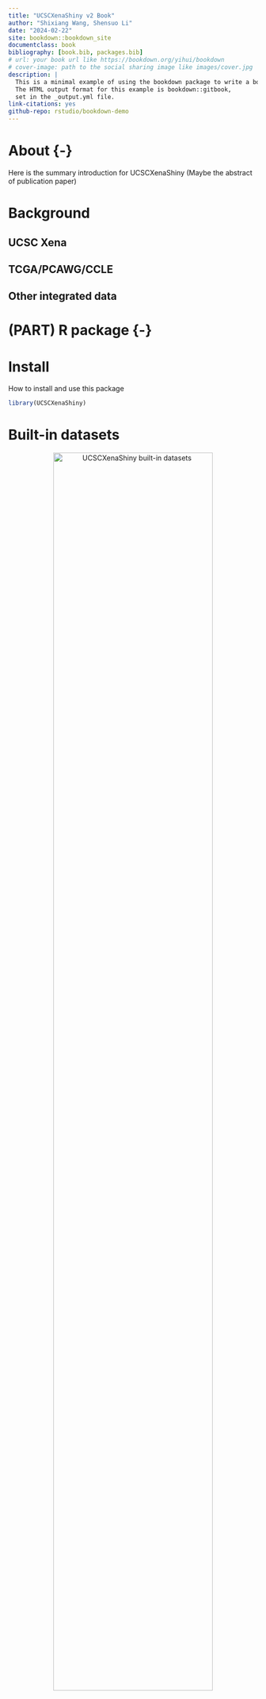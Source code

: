```yaml
--- 
title: "UCSCXenaShiny v2 Book"
author: "Shixiang Wang, Shensuo Li"
date: "2024-02-22"
site: bookdown::bookdown_site
documentclass: book
bibliography: [book.bib, packages.bib]
# url: your book url like https://bookdown.org/yihui/bookdown
# cover-image: path to the social sharing image like images/cover.jpg
description: |
  This is a minimal example of using the bookdown package to write a book.
  The HTML output format for this example is bookdown::gitbook,
  set in the _output.yml file.
link-citations: yes
github-repo: rstudio/bookdown-demo
---
```


# About {-}



Here is the summary introduction for UCSCXenaShiny (Maybe the abstract of publication paper)



<!--chapter:end:index.Rmd-->

# Background

## UCSC Xena


## TCGA/PCAWG/CCLE


## Other integrated data

<!--chapter:end:02-background.Rmd-->

# (PART) R package {-}
# Install

How to install and use this package




```r
library(UCSCXenaShiny)
```

<!--chapter:end:03-pkg-1-intro.Rmd-->

# Built-in datasets



<div class="figure" style="text-align: center">
<img src="images/p001.png" alt="UCSCXenaShiny built-in datasets" width="80%" />
<p class="caption">(\#fig:builtin-datasets)UCSCXenaShiny built-in datasets</p>
</div>

Non-omics supplementary tumor data for extensive analysis.

## TCGA

- `TCGA.organ`: Detailed information of  33 TCGA projects

```r
head(TCGA.organ)
```

```
##   TCGA                              Detail    organ
## 1 BRCA           breast invasive carcinoma   breast
## 2 PRAD             prostate adenocarcinoma prostate
## 3   OV   ovarian serous cystadenocarcinoma    ovary
## 4 PCPG    pheochromocytoma & paraganglioma         
## 5  GBM             glioblastoma multiforme    brain
## 6 HNSC head & neck squamous cell carcinoma
```

- `tcga_gtex`: Merged information of TCGA and GTEx samples

```r
head(tcga_gtex)
```

```
##            sample tissue            type type2
## 1 TCGA-D3-A1QA-07   SKCM SKCM_tumor_TCGA tumor
## 2 TCGA-DE-A4MD-06   THCA THCA_tumor_TCGA tumor
## 3 TCGA-J8-A3O2-06   THCA THCA_tumor_TCGA tumor
## 4 TCGA-J8-A3YH-06   THCA THCA_tumor_TCGA tumor
## 5 TCGA-EM-A2P1-06   THCA THCA_tumor_TCGA tumor
## 6 TCGA-J8-A4HW-06   THCA THCA_tumor_TCGA tumor
```

- `tcga_clinical`: Common phenotypes of TCGA samples
- `tcga_clinical_fine`: Basic phenotypes of TCGA samples

```r
head(tcga_clinical_fine)
```

```
## # A tibble: 6 × 8
##   Sample          Cancer   Age Code  Gender Stage_ajcc Stage_clinical Grade
##   <chr>           <chr>  <dbl> <chr> <chr>  <chr>      <chr>          <chr>
## 1 TCGA-OR-A5J1-01 ACC       58 TP    MALE   Stage II   <NA>           <NA> 
## 2 TCGA-OR-A5J2-01 ACC       44 TP    FEMALE Stage IV   <NA>           <NA> 
## 3 TCGA-OR-A5J3-01 ACC       23 TP    FEMALE Stage III  <NA>           <NA> 
## 4 TCGA-OR-A5J4-01 ACC       23 TP    FEMALE Stage IV   <NA>           <NA> 
## 5 TCGA-OR-A5J5-01 ACC       30 TP    MALE   Stage III  <NA>           <NA> 
## 6 TCGA-OR-A5J6-01 ACC       29 TP    FEMALE Stage II   <NA>           <NA>
```

- `tcga_surv`: Survival data of TCGA samples

```r
head(tcga_surv)
```

```
##            sample OS OS.time DSS DSS.time DFI DFI.time PFI PFI.time
## 1 TCGA-OR-A5J1-01  1    1355   1     1355   1      754   1      754
## 2 TCGA-OR-A5J2-01  1    1677   1     1677  NA       NA   1      289
## 3 TCGA-OR-A5J3-01  0    2091   0     2091   1       53   1       53
## 4 TCGA-OR-A5J5-01  1     365   1      365  NA       NA   1       50
## 5 TCGA-OR-A5J6-01  0    2703   0     2703   0     2703   0     2703
## 6 TCGA-OR-A5J7-01  1     490   1      490  NA       NA   1      162
```

- `tcga_subtypes`: Subtype information of TCGA samples

```r
head(tcga_subtypes)
```

```
##          sampleID Subtype_mRNA Subtype_DNAmeth Subtype_protein Subtype_miRNA
## 1 TCGA-02-0001-01         LGr4            LGm5            <NA>          <NA>
## 2 TCGA-02-0003-01         LGr4            LGm5              K1          <NA>
## 3 TCGA-02-0004-01         LGr4            <NA>              K1          <NA>
## 4 TCGA-02-0006-01         <NA>            LGm5            <NA>          <NA>
## 5 TCGA-02-0007-01 unclassified            LGm4            <NA>          <NA>
## 6 TCGA-02-0009-01         LGr4            LGm4            <NA>          <NA>
##   Subtype_CNA Subtype_Integrative    Subtype_other         Subtype_Selected
## 1        <NA>                <NA> Mesenchymal-like GBM_LGG.Mesenchymal-like
## 2        <NA>                <NA> Mesenchymal-like GBM_LGG.Mesenchymal-like
## 3        <NA>                <NA>             <NA>               GBM_LGG.NA
## 4        <NA>                <NA> Mesenchymal-like GBM_LGG.Mesenchymal-like
## 5        <NA>                <NA>     Classic-like     GBM_LGG.Classic-like
## 6        <NA>                <NA>     Classic-like     GBM_LGG.Classic-like
##   Subtype_Immune_Model_Based
## 1                       <NA>
## 2                       <NA>
## 3                       <NA>
## 4                       <NA>
## 5                       <NA>
## 6                       <NA>
```

- `tcga_purity`: tumor purity related  information of TCGA samples

```r
head(tcga_purity)
```

```
## # A tibble: 6 × 7
##   sample          cancer_type ESTIMATE ABSOLUTE  LUMP   IHC   CPE
##   <chr>           <chr>          <dbl>    <dbl> <dbl> <dbl> <dbl>
## 1 TCGA-OR-A5J1-01 ACC            0.937      NaN 0.977  0.8  0.925
## 2 TCGA-OR-A5J2-01 ACC            0.918      NaN 0.617  0.95 0.898
## 3 TCGA-OR-A5J3-01 ACC            0.967      NaN 0.925  0.8  0.947
## 4 TCGA-OR-A5J4-01 ACC          NaN          NaN 0.920  0.8  0.866
## 5 TCGA-OR-A5J5-01 ACC            0.976      NaN 1      0.8  0.978
## 6 TCGA-OR-A5J6-01 ACC            0.874      NaN 0.744  0.88 0.840
```

- `tcga_genome_instability`: tumor genome instability related  information of TCGA samples

```r
head(tcga_genome_instability)
```

```
##            sample purity ploidy Genome_doublings Cancer_DNA_fraction
## 1 TCGA-OR-A5J1-01   0.90   2.00                0                0.90
## 2 TCGA-OR-A5J2-01   0.89   1.30                0                0.84
## 3 TCGA-OR-A5J3-01   0.93   1.27                0                0.89
## 4 TCGA-OR-A5J4-01   0.87   2.60                1                0.89
## 5 TCGA-OR-A5J5-01   0.93   2.79                1                0.95
## 6 TCGA-OR-A5J6-01   0.69   3.34                1                0.79
##   Subclonal_genome_fraction
## 1                      0.02
## 2                      0.16
## 3                      0.11
## 4                      0.08
## 5                      0.15
## 6                      0.06
```


## PCAWG

- `pcawg_info`: Common phenotypes of TCGA samples
- `pcawg_info_fine`: Basic phenotypes of TCGA samples

```r
head(pcawg_info_fine)
```

```
## # A tibble: 6 × 5
##   Sample   Project   Age Gender Type  
##   <chr>    <chr>   <dbl> <chr>  <chr> 
## 1 SP1003   BLCA-US    53 female tumor 
## 2 SP1007   BLCA-US    53 female normal
## 3 SP10084  BRCA-US    64 female tumor 
## 4 SP1009   BLCA-US    84 male   tumor 
## 5 SP10150  BRCA-US    48 female tumor 
## 6 SP101515 OV-AU      54 female tumor
```
-  `pcawg_purity`:  tumor purity related  information of PCAWG samples


```r
head(pcawg_purity)
```

```
## # A tibble: 6 × 6
##   icgc_specimen_id purity ploidy purity_conf_mad wgd_status wgd_uncertain
##   <chr>             <dbl>  <dbl>           <dbl> <chr>      <lgl>        
## 1 SP101724          0.885   3.36           0.039 wgd        FALSE        
## 2 SP79365           0.774   2.00           0.022 no_wgd     FALSE        
## 3 SP98853           0.8     2.43           0.011 no_wgd     FALSE        
## 4 SP47708           0.837   1.83           0.03  no_wgd     FALSE        
## 5 SP106808          0.92    1.64           0.003 no_wgd     FALSE        
## 6 SP102816          0.596   1.97           0.006 no_wgd     FALSE
```



## CCLE
- `ccle_info`: Common phenotypes of CCLE samples
- `ccle_info_fine`: Basic phenotypes of CCLE samples

```r
head(ccle_info_fine)
```

```
## # A tibble: 6 × 5
##   Sample                        Site_Primary           Gender Histology    Type 
##   <chr>                         <chr>                  <chr>  <chr>        <chr>
## 1 1321N1_CENTRAL_NERVOUS_SYSTEM central_nervous_system "M"    glioma       astr…
## 2 143B_BONE                     bone                   "F"    osteosarcoma oste…
## 3 22RV1_PROSTATE                prostate               "M"    carcinoma    carc…
## 4 2313287_STOMACH               stomach                "M"    carcinoma    aden…
## 5 253JBV_URINARY_TRACT          urinary_tract          "U"    carcinoma    tran…
## 6 253J_URINARY_TRACT            urinary_tract          ""     carcinoma    tran…
```
- `ccle_absolute`: supplementary information of CCLE samples

```r
head(ccle_absolute)
```

```
## # A tibble: 6 × 5
##   `Cell Line`                Lineage   Purity Ploidy `Genome Doublings`
##   <chr>                      <chr>      <dbl>  <dbl>              <dbl>
## 1 SKNSH_AUTONOMIC_GANGLIA    AUTONOMIC   0.99   2.08                  0
## 2 KPNRTBM1_AUTONOMIC_GANGLIA AUTONOMIC   1      1.99                  0
## 3 MHHNB11_AUTONOMIC_GANGLIA  AUTONOMIC   1      2.16                  0
## 4 NH6_AUTONOMIC_GANGLIA      AUTONOMIC   1      2.02                  0
## 5 IMR32_AUTONOMIC_GANGLIA    AUTONOMIC   0.99   2.21                  0
## 6 KPNYN_AUTONOMIC_GANGLIA    AUTONOMIC   1      1.97                  0
```


## Zenodo

Files with large amounts of data are uploaded to Zenodo. They can be loaded via `load_data()` function.

### tumor infiltration estimations

```r
# TCGA samples
dat1 = load_data("tcga_TIL")
# PCAWG samples
dat2 = load_data("pcawg_TIL")

dat1[1:4,1:4]
```

```
## # A tibble: 4 × 4
##   cell_type       `B cell_TIMER` `T cell CD4+_TIMER` `T cell CD8+_TIMER`
##   <chr>                    <dbl>               <dbl>               <dbl>
## 1 TCGA-OR-A5J1-01          0.108               0.117               0.201
## 2 TCGA-OR-A5J2-01          0.114               0.107               0.213
## 3 TCGA-OR-A5J3-01          0.102               0.106               0.203
## 4 TCGA-OR-A5J5-01          0.102               0.111               0.196
```
### ssGSEA pathway activities

```r
# TCGA samples
dat1 = load_data("tcga_PW")
# PCAWG samples
dat2 = load_data("pcawg_PW")

dat1[1:4,1:4]
```

```
##                 IOBR_CD_8_T_effector  IOBR_DDR  IOBR_APM IOBR_Immune_Checkpoint
## TCGA-OR-A5K3-01            0.2172304 0.3805629 0.4639089              0.2421100
## TCGA-OR-A5J2-01            0.2254016 0.3754885 0.4556669              0.2295783
## TCGA-OR-A5LN-01            0.3180517 0.3772690 0.4748932              0.2741952
## TCGA-OR-A5KY-01            0.2024280 0.3891785 0.4398435              0.2200306
```

### other TCGA annotations
- "tcga_stemness": tumor stemness of TCGA samples


```r
head(load_data("tcga_stemness"))
```

```
##            sample     RNAss EREG.EXPss DNAss EREG-METHss DMPss ENHss
## 1 TCGA-02-0047-01 0.2398426  0.5585645    NA          NA    NA    NA
## 2 TCGA-02-0055-01 0.1878304  0.5743873    NA          NA    NA    NA
## 3 TCGA-02-2483-01 0.4087490  0.7067001    NA          NA    NA    NA
## 4 TCGA-02-2485-01 0.3491451  0.5659132    NA          NA    NA    NA
## 5 TCGA-02-2486-01 0.2498411  0.4618031    NA          NA    NA    NA
## 6 TCGA-04-1348-01 0.5741474  0.4998114    NA          NA    NA    NA
```

- "tcga_tmb": tumor mutation burden of TCGA samples


```r
head(load_data("tcga_tmb"))
```

```
##   Cohort   Patient_ID Tumor_Sample_ID Silent_per_Mb Non_silent_per_Mb
## 1    ACC TCGA-OR-A5JR TCGA-OR-A5JR-01    0.05168695        0.05168695
## 2    ACC TCGA-OR-A5JH TCGA-OR-A5JH-01    0.10244018        0.15366028
## 3    ACC TCGA-OR-A5JQ TCGA-OR-A5JQ-01    0.08117102        0.16234204
## 4    ACC TCGA-OR-A5L9 TCGA-OR-A5L9-01    0.05354531        0.16063592
## 5    ACC TCGA-OR-A5LA TCGA-OR-A5LA-01    0.05456403        0.19097410
## 6    ACC TCGA-OR-A5LH TCGA-OR-A5LH-01    0.02618618        0.20948946
```

### identifier repository

Compile available identifiers of data for each of TPC databases.

- "pancan_identifier_help": TCGA samples
<div class="figure" style="text-align: center">
<img src="images/p002.png" alt="TCGA related identifiers" width="80%" />
<p class="caption">(\#fig:tcga-ids)TCGA related identifiers</p>
</div>


```r
tcga_ids = load_data("pancan_identifier_help")
names(tcga_ids)
# [1] "id_molecule"    "id_tumor_index" "id_TIL"         "id_PW" 
head(tcga_ids$id_molecule$id_gene)
# the key identifier is ususally under "Level3" column
```

```
##            Level2       Level3           Ensembl chrom chromStart chromEnd
## 1 mRNA Expression      DDX11L1 ENSG00000223972.5  chr1      11869    14409
## 2 mRNA Expression       WASH7P ENSG00000227232.5  chr1      14404    29570
## 3 mRNA Expression    MIR6859-1 ENSG00000278267.1  chr1      17369    17436
## 4 mRNA Expression RP11-34P13.3 ENSG00000243485.3  chr1      29554    31109
## 5 mRNA Expression    MIR1302-2 ENSG00000274890.1  chr1      30366    30503
## 6 mRNA Expression      FAM138A ENSG00000237613.2  chr1      34554    36081
##   strand
## 1      +
## 2      -
## 3      -
## 4      +
## 5      +
## 6      -
```

- "pcawg_identifier": PCAWG samples
- "ccle_identifier": CCLE samples

<div class="figure" style="text-align: center">
<img src="images/p003.png" alt="PCAWG/CCLE molecular identifiers" width="80%" />
<p class="caption">(\#fig:pc-ids)PCAWG/CCLE molecular identifiers</p>
</div>


```r
pcawg_ids = load_data("pcawg_identifier")
names(pcawg_ids)
# [1] "id_gene"   "id_pro"    "id_fusion" "id_mi"     "id_maf" 
head(pcawg_ids$id_pro)
# the key identifier is ususally under "Level3" column
```

```
##              Level2  Level3   gene chrom chromStart  chromEnd strand
## 1 Promoter activity prmtr.1 TSPAN6  chrX   99891803  99891803      -
## 2 Promoter activity prmtr.3   TNMD  chrX   99839799  99839799      +
## 3 Promoter activity prmtr.6   DPM1 chr20   49575087  49575087      -
## 4 Promoter activity prmtr.7  SCYL3  chr1  169858029 169858029      -
## 5 Promoter activity prmtr.8  SCYL3  chr1  169863093 169863093      -
## 6 Promoter activity prmtr.9  SCYL3  chr1  169863408 169863408      -
```

<!--chapter:end:04-pkg-2-data.Rmd-->

# Molecular data query

## TCGA query
- Search molecular identifiers for TCGA samples: Figure \@ref(fig:tcga-ids)


Table: (\#tab:query-tcga-func)Specilized functions to query TCGA molecular data

|Database |Type        |Datasets |Function                       |
|:--------|:-----------|:--------|:------------------------------|
|TCGA     |mRNA        |3        |get_pancan_gene_value()        |
|TCGA     |transcript  |3        |get_pancan_transcript_value()  |
|TCGA     |protein     |1        |get_pancan_protein_value()     |
|TCGA     |mutation    |1        |get_pancan_mutation_status()   |
|TCGA     |cnv         |3        |get_pancan_cn_value()          |
|TCGA     |methylation |2        |get_pancan_methylation_value() |
|TCGA     |miRNA       |1        |get_pancan_miRNA_value()       |

### get_pancan_gene_value()
- `get_pancan_gene_value(identifier, norm = c("tpm", "fpkm", "nc"))`


```r
data.list = get_pancan_gene_value("TP53", norm = "tpm")
data = data.list$expression
head(data.frame(value=data))
```

```
##                         value
## GTEX-S4Q7-0003-SM-3NM8M 4.785
## TCGA-19-1787-01         5.887
## TCGA-S9-A7J2-01         5.517
## GTEX-QV31-1626-SM-2S1QC 4.431
## TCGA-G3-A3CH-11         2.382
## TCGA-B5-A5OE-01         5.765
```

Information of available datasets:

|               Xena Hub               |                        Xena Datasets                         | Sample Size |        Unit        |
| :----------------------------------: | :----------------------------------------------------------: | :---------: | :----------------: |
| [toilHub](https://toil.xenahubs.net) | [TcgaTargetGtex_rsem_gene_tpm](https://xenabrowser.net/datapages/?dataset=TcgaTargetGtex_rsem_gene_tpm&host=https://toil.xenahubs.net) |    19131    |  log2(tpm+0.001)   |
| [toilHub](https://toil.xenahubs.net) | [TcgaTargetGtex_rsem_gene_fpkm](https://xenabrowser.net/datapages/?dataset=TcgaTargetGtex_rsem_gene_fpkm&host=https://toil.xenahubs.net) |    19131    |  log2(fpkm+0.001)  |
| [toilHub](https://toil.xenahubs.net) | [TcgaTargetGtex_RSEM_Hugo_norm_count](https://xenabrowser.net/datapages/?dataset=TcgaTargetGtex_RSEM_Hugo_norm_count&host=https://toil.xenahubs.net) |    19120    | log2(norm_count+1) |


### get_pancan_transcript_value()
- `get_pancan_transcript_value(identifier, norm = c("tpm", "fpkm", "nc"))`


```r
data.list = get_pancan_transcript_value("ENST00000456328", norm = "tpm")
data = data.list$expression
head(data.frame(value=data))
```

```
##                           value
## GTEX-S4Q7-0003-SM-3NM8M  -5.012
## TCGA-19-1787-01          -9.966
## TCGA-S9-A7J2-01          -4.035
## GTEX-QV31-1626-SM-2S1QC  -9.966
## TCGA-G3-A3CH-11          -9.966
## GTEX-13OVI-1026-SM-5L3EM -9.966
```

Information of available datasets:

|               Xena Hub               |                        Xena Datasets                         | Sample Size |       Unit       |
| :----------------------------------: | :----------------------------------------------------------: | :---------: | :--------------: |
| [toilHub](https://toil.xenahubs.net) | [TcgaTargetGtex_rsem_isoform_tpm](https://xenabrowser.net/datapages/?dataset=TcgaTargetGtex_rsem_isoform_tpm&host=https://toil.xenahubs.net) |    19131    | log2(tpm+0.001)  |
| [toilHub](https://toil.xenahubs.net) | [TcgaTargetGtex_RSEM_isoform_fpkm](https://xenabrowser.net/datapages/?dataset=TcgaTargetGtex_RSEM_isoform_fpkm&host=https://toil.xenahubs.net) |    19129    | log2(fpkm+0.001) |
| [toilHub](https://toil.xenahubs.net) | [TcgaTargetGtex_rsem_isopct](https://xenabrowser.net/datapages/?dataset=TcgaTargetGtex_rsem_isopct&host=https://toil.xenahubs.net) |    19131    |      IsoPct      |


### get_pancan_protein_value()
- `get_pancan_protein_value(identifier)`


```r
data.list = get_pancan_protein_value("ACC_pS79")
data = data.list$expression
head(data.frame(value=data))
```

```
##                   value
## TCGA-FI-A2EY-01  2.2170
## TCGA-DF-A2KS-01  0.4139
## TCGA-A5-A1OH-01  0.0000
## TCGA-AX-A2H7-01  0.3248
## TCGA-AX-A2HA-01 -1.2410
## TCGA-A5-A2K4-01 -0.2814
```

Information of available datasets:

|                      Xena Hub                      |                        Xena Datasets                         | Sample Size |    Unit    |
| :------------------------------------------------: | :----------------------------------------------------------: | :---------: | :--------: |
| [pancanAtlasHub](https://pancanatlas.xenahubs.net) | [TCGA-RPPA-pancan-clean.xena](https://xenabrowser.net/datapages/?dataset=TCGA-RPPA-pancan-clean.xena&host=https://pancanatlas.xenahubs.net) |    7744     | norm_value |

### get_pancan_mutation_status()
- `get_pancan_mutation_status(identifier)`


```r
data = get_pancan_mutation_status("TP53")
head(data.frame(value=data))
```

```
##                 value
## TCGA-02-0003-01     1
## TCGA-02-0033-01     1
## TCGA-02-0047-01     0
## TCGA-02-0055-01     1
## TCGA-02-2470-01     0
## TCGA-02-2483-01     1
```
Information of available datasets:

|                      Xena Hub                      |                        Xena Datasets                         | Sample Size | Unit |
| :------------------------------------------------: | :----------------------------------------------------------: | :---------: | :--: |
| [pancanAtlasHub](https://pancanatlas.xenahubs.net) | [mc3.v0.2.8.PUBLIC.nonsilentGene.xena](https://xenabrowser.net/datapages/?dataset=mc3.v0.2.8.PUBLIC.nonsilentGene.xena&host=https://pancanatlas.xenahubs.net) |    9104     |  NA  |

### get_pancan_cn_value()
- `get_pancan_cn_value(identifier, gistic2 = TRUE, use_thresholded_data = FALSE)`


```r
data.list = get_pancan_cn_value("TP53")
data = data.list$data
head(data.frame(value=data))
```

```
##                  value
## TCGA-A5-A0GI-01  0.014
## TCGA-S9-A7J2-01  0.068
## TCGA-06-0150-01  0.015
## TCGA-AR-A1AH-01 -0.761
## TCGA-EK-A2RE-01 -0.024
## TCGA-44-6778-01 -0.317
```
Information of available datasets:

|                      Xena Hub                      |                        Xena Datasets                         | Sample Size |                             Unit                             |
| :------------------------------------------------: | :----------------------------------------------------------: | :---------: | :----------------------------------------------------------: |
|        [tcgaHub](https://tcga.xenahubs.net)        | [..._Gistic2_all_data_by_genes](https://xenabrowser.net/datapages/?dataset=TCGA.PANCAN.sampleMap/Gistic2_CopyNumber_Gistic2_all_data_by_genes&host=https://tcga.xenahubs.net) |    10845    |                     Gistic2 copy number                      |
|        [tcgaHub](https://tcga.xenahubs.net)        | [..._Gistic2_all_thresholded.by_genes](https://xenabrowser.net/datapages/?dataset=TCGA.PANCAN.sampleMap/Gistic2_CopyNumber_Gistic2_all_thresholded.by_genes&host=https://tcga.xenahubs.net) |    10845    | -2,-1,0,1,2: 2 copy  del,1 copy del,no change,amplification,high-amplification |
| [pancanAtlasHub](https://pancanatlas.xenahubs.net) | [..._SNP_6_whitelisted.gene.xena](https://xenabrowser.net/datapages/?dataset=broad.mit.edu_PANCAN_Genome_Wide_SNP_6_whitelisted.gene.xena&host=https://pancanatlas.xenahubs.net) |    10873    |                      log(tumor/normal)                       |

### get_pancan_methylation_value()

```r
get_pancan_methylation_value(
  identifier,
  type = c("450K", "27K"),
  rule_out = NULL,
  aggr = c("NA", "mean", "Q0", "Q25", "Q50", "Q75", "Q100")
)
```


```r
data.list = get_pancan_methylation_value("TP53")
data = data.list$data
head(data.frame(value=data))
```

```
##                   value
## TCGA-S6-A8JX-01 0.07085
## TCGA-SO-A8JP-01 0.08410
## TCGA-YU-A90Q-01 0.08465
## TCGA-2G-AAH8-01 0.09373
## TCGA-2G-AAGY-05 0.09546
## TCGA-XE-AAOL-01 0.09774
```

Information of available datasets:

|              Xena Hub              |                        Xena Datasets                         | Sample Size |    Unit    |
| :--------------------------------: | :----------------------------------------------------------: | :---------: | :--------: |
| [gdcHub](https://gdc.xenahubs.net) | [GDC-PANCAN.methylation450.tsv](https://xenabrowser.net/datapages/?dataset=GDC-PANCAN.methylation450.tsv&host=https://gdc.xenahubs.net) |    9736     | beta value |
| [gdcHub](https://gdc.xenahubs.net) | [GDC-PANCAN.methylation27.tsv](https://xenabrowser.net/datapages/?dataset=GDC-PANCAN.methylation27.tsv&host=https://gdc.xenahubs.net) |    2595     | beta value |


### get_pancan_miRNA_value()
- `get_pancan_miRNA_value(identifier, gistic2 = TRUE, use_thresholded_data = FALSE)`


```r
data.list = get_pancan_miRNA_value("hsa-let-7a-2-3p")
data = data.list$expression
head(data.frame(value=data))
```

```
##                 value
## TCGA-C4-A0F6-01  0.99
## TCGA-CU-A0YO-01  1.91
## TCGA-BT-A0S7-01  3.02
## TCGA-CU-A0YR-01  0.85
## TCGA-BL-A0C8-01  0.85
## TCGA-C4-A0F0-01  2.70
```
Information of available datasets:

|                      Xena Hub                      |                        Xena Datasets                         | Sample Size |        Unit        |
| :------------------------------------------------: | :----------------------------------------------------------: | :---------: | :----------------: |
| [pancanAtlasHub](https://pancanatlas.xenahubs.net) | [pancanMiRs_EBadjOnProtocolPlatformWithoutRepsWithUnCorrectMiRs_08_04_16.xena](https://xenabrowser.net/datapages/?dataset=pancanMiRs_EBadjOnProtocolPlatformWithoutRepsWithUnCorrectMiRs_08_04_16.xena&host=https://pancanatlas.xenahubs.net) |    10818    | log2(norm_value+1) |


## PCAWG query
- Search molecular identifiers for TCGA samples: Figure \@ref(fig:pc-ids)


Table: (\#tab:query-pcawg-func)Specilized functions to query PCAWG molecular data

|Database |Type     |Datasets |Function                             |
|:--------|:--------|:--------|:------------------------------------|
|PCAWG    |mRNA     |1        |get_pcawg_gene_value()               |
|PCAWG    |fusion   |1        |get_pcawg_fusion_value()             |
|PCAWG    |miRNA    |2        |get_pcawg_miRNA_value()              |
|PCAWG    |promoter |3        |get_pcawg_promoter_value()           |
|PCAWG    |APOBEC   |1        |get_pcawg_APOBEC_mutagenesis_value() |
### get_pcawg_gene_value()
- `get_pcawg_gene_value(identifier)`


```r
data.list = get_pcawg_gene_value("TP53")
data = data.list$data
head(data.frame(value=data))
```

```
##          value
## SP89389  1.798
## SP21193  6.542
## SP13206  4.690
## SP103623 4.143
## SP47089  4.846
## SP32742  5.010
```
Information of available datasets:

|                Xena Hub                |                        Xena Datasets                         | Sample Size |        Unit         |
| :------------------------------------: | :----------------------------------------------------------: | :---------: | :-----------------: |
| [pcawgHub](https://pcawg.xenahubs.net) | [tophat_star_fpkm_uq.v2_aliquot_gl.sp.log](https://xenabrowser.net/datapages/?dataset=tophat_star_fpkm_uq.v2_aliquot_gl.sp.log&host=https://pcawg.xenahubs.net) |    1521     | log2(fpkm-uq+0.001) |

### get_pcawg_fusion_value()
- `get_pcawg_fusion_value(identifier)`


```r
data.list = get_pcawg_fusion_value("SAMD11")
data = data.list$data
head(data.frame(value=data))
```

```
##         value
## SP23639     0
## SP23769     0
## SP23925     0
## SP24129     0
## SP24236     0
## SP24565     0
```
Information of available datasets:

|                Xena Hub                |                        Xena Datasets                         | Sample Size |                    Unit                    |
| :------------------------------------: | :----------------------------------------------------------: | :---------: | :----------------------------------------: |
| [pcawgHub](https://pcawg.xenahubs.net) | [pcawg3_fusions_PKU_EBI.gene_centric.sp.xena](https://xenabrowser.net/datapages/?dataset=pcawg3_fusions_PKU_EBI.gene_centric.sp.xena&host=https://pcawg.xenahubs.net) |    1359     | binary fusion call, 1  fusion, 0 otherwise |


### get_pcawg_miRNA_value()
- `get_pcawg_miRNA_value(identifier, norm = c("TMM", "UQ"))`


```r
data.list = get_pcawg_miRNA_value("hsa-let-7a-2-3p")
data = data.list$data
head(data.frame(value=data))
```

```
##          value
## SP1029   2.894
## SP1588   2.286
## SP119599 2.484
## SP1437   1.801
## SP1347   1.529
## SP106899 1.788
```
Information of available datasets:

|                Xena Hub                |                        Xena Datasets                         | Sample Size |       Unit        |
| :------------------------------------: | :----------------------------------------------------------: | :---------: | :---------------: |
| [pcawgHub](https://pcawg.xenahubs.net) | [x3t2m1.mature.TMM.mirna.matrix.log](https://xenabrowser.net/datapages/?dataset=x3t2m1.mature.TMM.mirna.matrix.log&host=https://pcawg.xenahubs.net) |    1524     | log2(cpm-TMM+0.1) |
| [pcawgHub](https://pcawg.xenahubs.net) | [x3t2m1.mature.UQ.mirna.matrix.log](https://xenabrowser.net/datapages/?dataset=x3t2m1.mature.UQ.mirna.matrix.log&host=https://pcawg.xenahubs.net) |    1524     | log2(cpm-uq+0.1)  |

### get_pcawg_promoter_value()
- `get_pcawg_promoter_value(identifier, type = c("raw", "relative", "outlier"))`


```r
data.list = get_pcawg_promoter_value("prmtr.1")
data = data.list$data
head(data.frame(value=data))
```

```
##          value
## SP23639  34.51
## SP23769  35.16
## SP23925  24.63
## SP24129  44.71
## SP24236 172.40
## SP24565  15.51
```
Information of available datasets:

|                Xena Hub                |                        Xena Datasets                         | Sample Size |                             Unit                             |
| :------------------------------------: | :----------------------------------------------------------: | :---------: | :----------------------------------------------------------: |
| [pcawgHub](https://pcawg.xenahubs.net) | [rawPromoterActivity.sp](https://xenabrowser.net/datapages/?dataset=rawPromoterActivity.sp&host=https://pcawg.xenahubs.net) |    1359     |                    raw promoter activity                     |
| [pcawgHub](https://pcawg.xenahubs.net) | [promoterCentricTable_0.2_1.0.sp](https://xenabrowser.net/datapages/?dataset=promoterCentricTable_0.2_1.0.sp&host=https://pcawg.xenahubs.net) |    1359     |    -1 (low expression),  0 (normal), 1 (high expression)     |
| [pcawgHub](https://pcawg.xenahubs.net) | [relativePromoterActivity.sp](https://xenabrowser.net/datapages/?dataset=relativePromoterActivity.sp&host=https://pcawg.xenahubs.net) |    1359     | portion of  transcription activity of the gene driven by the promoter |

### get_pcawg_APOBEC_mutagenesis_value()
- `get_pcawg_APOBEC_mutagenesis_value(identifier)`


```r
data.list = get_pcawg_APOBEC_mutagenesis_value("A3A_or_A3B")
data = data.list$data
head(data.frame(value=data))
```

```
##          value
## SP117425     0
## SP117332     0
## SP117655     1
## SP99293      1
## SP99329      1
## SP99309      1
```
Information of available datasets:

|                Xena Hub                |                        Xena Datasets                         | Sample Size | Unit |
| :------------------------------------: | :----------------------------------------------------------: | :---------: | :--: |
| [pcawgHub](https://pcawg.xenahubs.net) | [MAF_Aug31_2016_sorted_A3A_A3B_comparePlus.sp](https://xenabrowser.net/datapages/?dataset=MAF_Aug31_2016_sorted_A3A_A3B_comparePlus.sp&host=https://pcawg.xenahubs.net) |    2072     |  NA  |


## CCLE query
- Search molecular identifiers for TCGA samples: Figure \@ref(fig:pc-ids)


Table: (\#tab:query-ccle-func)Specilized functions to query CCLE molecular data

|Database |Type     |Datasets |Function                   |
|:--------|:--------|:--------|:--------------------------|
|CCLE     |mRNA     |2        |get_ccle_gene_value()      |
|CCLE     |protein  |1        |get_ccle_protein_value()   |
|CCLE     |mutation |1        |get_ccle_mutation_status() |
|CCLE     |cnv      |1        |get_ccle_cn_value()        |
### get_ccle_gene_value()
- `get_ccle_gene_value(identifier, norm = c("rpkm", "nc"))`


```r
data.list = get_ccle_gene_value("TP53", norm = "rpkm")
data = data.list$expression
head(data.frame(value=data))
```

```
##                                value
## 22RV1_PROSTATE                 7.537
## 2313287_STOMACH               45.590
## 253JBV_URINARY_TRACT          28.510
## 253J_URINARY_TRACT            28.040
## 42MGBA_CENTRAL_NERVOUS_SYSTEM 13.920
## 5637_URINARY_TRACT            33.350
```
Information of available datasets:

|                   Xena Hub                   |                        Xena Datasets                         | Sample Size |     Unit      |
| :------------------------------------------: | :----------------------------------------------------------: | :---------: | :-----------: |
| [publicHub](https://ucscpublic.xenahubs.net) | [ccle/CCLE_DepMap_18Q2_RNAseq_RPKM_20180502](https://xenabrowser.net/datapages/?dataset=ccle/CCLE_DepMap_18Q2_RNAseq_RPKM_20180502&host=https://ucscpublic.xenahubs.net) |    1076     |     RPKM      |
| [publicHub](https://ucscpublic.xenahubs.net) | [ccle/CCLE_DepMap_18Q2_RNAseq_reads_20180502.log2](https://xenabrowser.net/datapages/?dataset=ccle/CCLE_DepMap_18Q2_RNAseq_reads_20180502.log2&host=https://ucscpublic.xenahubs.net) |    1076     | log2(count+1) |

### get_ccle_gene_value()
- `get_ccle_protein_value(identifier)`


```r
data.list = get_ccle_protein_value("14-3-3_beta")
data = data.list$expression
head(data.frame(value=data))
```

```
##                                             value
## DMS53_LUNG                               -0.10490
## SW1116_LARGE_INTESTINE                    0.35850
## NCIH1694_LUNG                             0.02874
## P3HR1_HAEMATOPOIETIC_AND_LYMPHOID_TISSUE  0.12000
## HUT78_HAEMATOPOIETIC_AND_LYMPHOID_TISSUE -0.26900
## UMUC3_URINARY_TRACT                      -0.17120
```
Information of available datasets:

|                   Xena Hub                   |                        Xena Datasets                         | Sample Size | Unit |
| :------------------------------------------: | :----------------------------------------------------------: | :---------: | :--: |
| [publicHub](https://ucscpublic.xenahubs.net) | [ccle/CCLE_RPPA_20180123](https://xenabrowser.net/datapages/?dataset=ccle/CCLE_RPPA_20180123&host=https://ucscpublic.xenahubs.net) |     899     |  NA  |

### get_ccle_mutation_status()
- `get_ccle_mutation_status(identifier)`


```r
data = get_ccle_mutation_status("TP53")
data = data[data$genes=="TP53",c("sampleID", "genes")]
head(na.omit(data))
```

```
## # A tibble: 6 × 2
##   sampleID                                 genes
##   <chr>                                    <chr>
## 1 22RV1_PROSTATE                           TP53 
## 2 22RV1_PROSTATE                           TP53 
## 3 A253_SALIVARY_GLAND                      TP53 
## 4 A431_SKIN                                TP53 
## 5 A4FUK_HAEMATOPOIETIC_AND_LYMPHOID_TISSUE TP53 
## 6 A673_BONE                                TP53
```
Information of available datasets:

|                   Xena Hub                   |                        Xena Datasets                         | Sample Size | Unit |
| :------------------------------------------: | :----------------------------------------------------------: | :---------: | :--: |
| [publicHub](https://ucscpublic.xenahubs.net) | [ccle/CCLE_DepMap_18Q2_maf_20180502](https://xenabrowser.net/datapages/?dataset=ccle/CCLE_DepMap_18Q2_maf_20180502&host=https://ucscpublic.xenahubs.net) |    1549     |  NA  |

### get_ccle_cn_value()
- `get_ccle_cn_value(identifier)`


```r
data.list = get_ccle_cn_value("TP53")
data = data.list$data
head(data.frame(value=data))
```

```
##                                               value
## LOUNH91_LUNG                                -0.0709
## T98G_CENTRAL_NERVOUS_SYSTEM                  0.2473
## IPC298_SKIN                                 -0.7917
## RPMI8226_HAEMATOPOIETIC_AND_LYMPHOID_TISSUE -0.5341
## MIAPACA2_PANCREAS                            0.1259
## HS695T_SKIN                                  0.2196
```
Information of available datasets:

|                   Xena Hub                   |                        Xena Datasets                         | Sample Size |        Unit        |
| :------------------------------------------: | :----------------------------------------------------------: | :---------: | :----------------: |
| [publicHub](https://ucscpublic.xenahubs.net) | [ccle/CCLE_copynumber_byGene_2013-12-03](https://xenabrowser.net/datapages/?dataset=ccle/CCLE_copynumber_byGene_2013-12-03&host=https://ucscpublic.xenahubs.net) |    1043     | log(copy number/2) |

## General query

### query_pancan_value()
General TPC query

```r
query_pancan_value(
  molecule,
  data_type = c("mRNA", "transcript", "protein", "mutation", "cnv", "methylation",
    "miRNA", "fusion", "promoter", "APOBEC"),
  database = c("toil", "ccle", "pcawg"),
  reset_id = NULL,
  opt_pancan = .opt_pancan
)
```


```r
.opt_pancan
```

```
## $toil_mRNA
## $toil_mRNA$norm
## [1] "tpm"
## 
## 
## $toil_transcript
## list()
## 
## $toil_protein
## list()
## 
## $toil_mutation
## list()
## 
## $toil_cnv
## $toil_cnv$gistic2
## [1] TRUE
## 
## $toil_cnv$use_thresholded_data
## [1] FALSE
## 
## 
## $toil_methylation
## $toil_methylation$type
## [1] "450K"
## 
## $toil_methylation$rule_out
## NULL
## 
## $toil_methylation$aggr
## [1] "NA"
## 
## 
## $toil_miRNA
## list()
## 
## $pcawg_mRNA
## list()
## 
## $pcawg_fusion
## list()
## 
## $pcawg_miRNA
## $pcawg_miRNA$norm
## [1] "TMM"
## 
## 
## $pcawg_promoter
## $pcawg_promoter$type
## [1] "relative"
## 
## 
## $pcawg_APOBEC
## list()
## 
## $ccle_mRNA
## $ccle_mRNA$norm
## [1] "rpkm"
## 
## 
## $ccle_protein
## list()
## 
## $ccle_mutation
## list()
## 
## $ccle_cnv
## list()
```

- Single molecule query with modified opt_pancan

```r
opt_pancan = .opt_pancan
opt_pancan$toil_mRNA$norm = "nc"
data.list = query_pancan_value(
  molecule = "TP53",
  data_type = "mRNA",
  database = "toil",
  opt_pancan = opt_pancan
)
data = data.list$expression
head(data.frame(value=data))
```

```
##                           value
## GTEX-S4Q7-0003-SM-3NM8M  11.130
## TCGA-S9-A7J2-01          11.350
## GTEX-QV31-1626-SM-2S1QC  10.160
## TCGA-G3-A3CH-11           9.632
## GTEX-13OVI-1026-SM-5L3EM  9.761
## GTEX-13OW5-0626-SM-5J2N2  9.609
```

- Molecular signature query

```r
# a space must exist in the signature string
signature <- "TP53 + 2*KRAS - 1.3*PTEN" 
data.list = query_pancan_value(
  molecule = signature,
  data_type = "mRNA",
  database = "toil",
  opt_pancan = opt_pancan
)
data = data.list$value
head(data.frame(value=data))
```

```
##                           value
## GTEX-S4Q7-0003-SM-3NM8M  15.756
## TCGA-S9-A7J2-01          18.465
## GTEX-QV31-1626-SM-2S1QC  15.402
## TCGA-G3-A3CH-11          13.944
## GTEX-13OVI-1026-SM-5L3EM 13.439
## GTEX-13OW5-0626-SM-5J2N2 13.699
```



### query_molecule_value()
General UCSCXena Matrix dataset

- Genomic matrix repository

```r
data_meta = UCSCXenaTools::XenaData
data_meta_gm = subset(data_meta, Type=="genomicMatrix")
# see the 'XenaDatasets' column
head(data_meta_gm[,c("XenaHostNames","XenaCohorts","XenaDatasets","DataSubtype")])
```

```
## # A tibble: 6 × 4
##   XenaHostNames XenaCohorts                            XenaDatasets  DataSubtype
##   <chr>         <chr>                                  <chr>         <chr>      
## 1 publicHub     Breast Cancer Cell Lines (Neve 2006)   ucsfNeve_pub… gene expre…
## 2 publicHub     Glioma (Kotliarov 2006)                kotliarov200… copy number
## 3 publicHub     Lung Cancer CGH (Weir 2007)            weir2007_pub… copy number
## 4 publicHub     Cancer Cell Line Encyclopedia (Breast) ccle/CCLE_co… copy number
## 5 publicHub     Breast Cancer (Chin 2006)              chin2006_pub… gene expre…
## 6 publicHub     Breast Cancer (Chin 2006)              chin2006_pub… copy number
```

- `query_molecule_value(dataset, molecule)`

```r
dataset <- "TCGA-BRCA.htseq_fpkm.tsv"
data <- query_molecule_value(dataset, "TP53") # also support signature 
head(data.frame(value=data))
```

```
##                  value
## TCGA-E9-A1NI-01A 4.854
## TCGA-A1-A0SP-01A 2.554
## TCGA-BH-A1EU-11A 4.515
## TCGA-A8-A06X-01A 3.844
## TCGA-E2-A14T-01A 4.255
## TCGA-AC-A8OS-01A 3.655
```




<!--chapter:end:05-pkg-3-query.Rmd-->

# Molecular data analysis

1. For each function, we introduce its basic use and example output. Users can check all analysis or visualization parameters available by clicking the corresponding title link.

2. Among most functions, their first parameter is molecular identifier of one data type. Users can also design a molecular signature comprised of multiple molecules (e.g. `TP53 + 2 * KRAS - 1.3 * PTEN`).

3. During TPC related analysis, users can modified alternative datasets for one molecular type through the `opt_pancan` parameter. (see more via `str(.opt_pancan)`)



## TCGA analysis

Table: (\#tab:analyze-tcga-func)Specilized functions to analyze TCGA molecular data

|Database |Type                |Function                |
|:--------|:-------------------|:-----------------------|
|TCGA     |Comparison          |vis_toil_TvsN()         |
|TCGA     |Comparison          |vis_toil_TvsN_cancer()  |
|TCGA     |Comparison          |vis_toil_Mut()          |
|TCGA     |Comparison          |vis_toil_Mut_cancer()   |
|TCGA     |Correlation         |vis_gene_cor()          |
|TCGA     |Correlation         |vis_gene_cor_cancer()   |
|TCGA     |Correlation         |vis_gene_TIL_cor()      |
|TCGA     |Correlation         |vis_gene_immune_cor()   |
|TCGA     |Correlation         |vis_gene_tmb_cor()      |
|TCGA     |Correlation         |vis_gene_msi_cor()      |
|TCGA     |Correlation         |vis_gene_stemness_cor() |
|TCGA     |Correlation         |vis_gene_pw_cor()       |
|TCGA     |Survival            |tcga_surv_plot()        |
|TCGA     |Survival            |vis_unicox_tree()       |
|TCGA     |Dimension Reduction |vis_dim_dist()          |

### Comparison analysis

#### [vis_toil_TvsN()](https://openbiox.github.io/UCSCXenaShiny/reference/vis_toil_TvsN.html)
Compare molecular value between tumor and normal samples across pan-cancer.

- Basic use: `vis_toil_TvsN(Gene=, data_type=)`


```r
vis_toil_TvsN(Gene="TP53", data_type = "mRNA")
```

<div class="figure" style="text-align: center">
<img src="_main_files/figure-html/vis-toil-TvsN-1.png" alt="The difference of mRNA TP53 across pan-cancer" width="80%" />
<p class="caption">(\#fig:vis-toil-TvsN)The difference of mRNA TP53 across pan-cancer</p>
</div>
> **Tips**: For parameter `data_type`, one of 4 molelcuar types c("mRNA", "transcript", "methylation", "miRNA") are supported.

#### [vis_toil_TvsN_cancer()](https://openbiox.github.io/UCSCXenaShiny/reference/vis_toil_TvsN_cancer.html)
Compare molecular value between tumor and normal samples in one cancer.

- Basic use: `vis_toil_TvsN_cancer(Gene=, data_type=, Cancer=)`


```r
vis_toil_TvsN_cancer(Gene="TP53", data_type = "mRNA", Cancer = "BRCA")
```

<div class="figure" style="text-align: center">
<img src="_main_files/figure-html/vis-toil-TvsN-cancer-1.png" alt="The difference of mRNA TP53 in ACC cancer" width="80%" />
<p class="caption">(\#fig:vis-toil-TvsN-cancer)The difference of mRNA TP53 in ACC cancer</p>
</div>
> **Tips**: For parameter `data_type`, all molelcuar types supported in function `query_pancan_value()` are applicable.


#### [vis_toil_Mut()](https://openbiox.github.io/UCSCXenaShiny/reference/vis_toil_Mut.html)
Compare molecular value between mutation and wild tumor samples across pan-cancer.

- Basic use: `vis_toil_Mut(mut_Gene=, Gene=, data_type=)`


```r
vis_toil_Mut(mut_Gene = "TP53", Gene = "TNF", data_type = "mRNA")
```

<div class="figure" style="text-align: center">
<img src="_main_files/figure-html/vis-toil-Mut-1.png" alt="The difference of mRNA TNF between TP53-mut and TP53-wild tumor samples across pan-cancer" width="80%" />
<p class="caption">(\#fig:vis-toil-Mut)The difference of mRNA TNF between TP53-mut and TP53-wild tumor samples across pan-cancer</p>
</div>
> **Tips**: For parameter `data_type`, one of 4 molelcuar types c("mRNA", "transcript", "methylation", "miRNA") are supported.

#### [vis_toil_Mut_cancer()](https://openbiox.github.io/UCSCXenaShiny/reference/vis_toil_Mut_cancer.html)
Compare molecular value between mutation and wild tumor samples in one cancer.

- Basic use: `vis_toil_Mut_cancer(Gene=, data_type=, Cancer=)`


```r
vis_toil_Mut_cancer(mut_Gene = "TP53", Gene = "TNF", data_type = "mRNA", Cancer = "BRCA")
```

<div class="figure" style="text-align: center">
<img src="_main_files/figure-html/vis-toil-Mut-cancer-1.png" alt="The difference of mRNA TNF between TP53-mut and TP53-wild tumor samples in BRCA cancer" width="80%" />
<p class="caption">(\#fig:vis-toil-Mut-cancer)The difference of mRNA TNF between TP53-mut and TP53-wild tumor samples in BRCA cancer</p>
</div>
> **Tips**: For parameter `data_type`, all molelcuar types supported in function `query_pancan_value()` are applicable.


### Correlation analysis
#### [vis_gene_cor()](https://openbiox.github.io/UCSCXenaShiny/reference/vis_gene_cor.html)
Calculate the correlation between two molecules value in tumor samples of pan-cancers.

- Basic use: `vis_gene_cor(Gene1=, data_type1=, Gene2=, data_type2=)`


```r
vis_gene_cor(Gene1 = "CSF1R", data_type1 = "mRNA", Gene2 = "JAK3", data_type2 = "mRNA")
```

<div class="figure" style="text-align: center">
<img src="_main_files/figure-html/vis-gene-cor-1.png" alt="The correlation between mRNA CSF1R and mRNA JAK3 in tumor samples of pan-cancers" width="80%" />
<p class="caption">(\#fig:vis-gene-cor)The correlation between mRNA CSF1R and mRNA JAK3 in tumor samples of pan-cancers</p>
</div>

#### [vis_gene_cor_cancer()](https://openbiox.github.io/UCSCXenaShiny/reference/vis_gene_cor_cancer.html)
Calculate the correlation between two molecules value in tumor samples of one cancer.

- Basic use: `vis_gene_cor_cancer(Gene1=, data_type1=, Gene2=, data_type2=, cancer_choose=)`


```r
vis_gene_cor_cancer(Gene1 = "CSF1R", data_type1 = "mRNA", 
                    Gene2 = "JAK3", data_type2 = "mRNA", 
                    cancer_choose = "ACC")
```

<div class="figure" style="text-align: center">
<img src="_main_files/figure-html/vis-gene-cor-cancer-1.png" alt="The correlation between mRNA CSF1R and mRNA JAK3 in tumor samples of ACC cancer" width="80%" />
<p class="caption">(\#fig:vis-gene-cor-cancer)The correlation between mRNA CSF1R and mRNA JAK3 in tumor samples of ACC cancer</p>
</div>


#### [vis_gene_TIL_cor()](https://openbiox.github.io/UCSCXenaShiny/reference/vis_gene_TIL_cor.html)
Calculate the correlation between one molecule and one type of TIL in tumor samples across pan-cancers.

- Basic use: `vis_gene_TIL_cor(Gene= ,data_type= ,sig=)`


```r
tcga_ids = load_data("pancan_identifier_help")
names(tcga_ids$id_TIL)
```

```
## [1] "CIBERSORT"     "CIBERSORT-ABS" "EPIC"          "MCPCOUNTER"   
## [5] "QUANTISEQ"     "TIMER"         "XCELL"
```



```r
sig = paste(tcga_ids$id_TIL$TIMER$Level3,
            tcga_ids$id_TIL$TIMER$Level2, sep = "_")
vis_gene_TIL_cor(Gene = "TP53", data_type = "mRNA",
                 sig = sig)
```

<div class="figure" style="text-align: center">
<img src="_main_files/figure-html/vis-gene-TIL-cor-1.png" alt="The correlation between mRNA TP53 and TIMER TIL in tumor samples across pan-cancers" width="1152" />
<p class="caption">(\#fig:vis-gene-TIL-cor)The correlation between mRNA TP53 and TIMER TIL in tumor samples across pan-cancers</p>
</div>


#### [vis_gene_immune_cor()](https://openbiox.github.io/UCSCXenaShiny/reference/vis_gene_immune_cor.html)
Calculate the correlation between one molecule and one type of Immune signature in tumor samples across pan-cancers.

- Basic use: `vis_gene_immune_cor(Gene= ,data_type= ,sig=)`


```r
tcga_pan_immune_signature <- load_data("tcga_pan_immune_signature")
```

```
## Loading data from remote: https://zenodo.org/record/10554197/files/tcga_pan_immune_signature.rda, please wait...
```

```
## Data has been saved to C:/Users/xiaoxin/AppData/Local/R/win-library/4.2/UCSCXenaShiny/extdata/tcga_pan_immune_signature.rda
```

```r
table(tcga_pan_immune_signature$Source)
```

```
## 
## Attractors     Bindea    c7atoms  Cibersort        ICR       Wolf      Yasin 
##          9         25         32         20          3         68          3
```



```r
vis_gene_immune_cor(Gene = "TP53", data_type = "mRNA",
                    Immune_sig_type = "Cibersort")
```

<div class="figure" style="text-align: center">
<img src="_main_files/figure-html/vis-gene-immune-cor-1.png" alt="The correlation between mRNA TP53 and Cibersort signature in tumor samples across pan-cancers" width="1152" />
<p class="caption">(\#fig:vis-gene-immune-cor)The correlation between mRNA TP53 and Cibersort signature in tumor samples across pan-cancers</p>
</div>


#### [vis_gene_tmb_cor()](https://openbiox.github.io/UCSCXenaShiny/reference/vis_gene_tmb_cor.html)
Calculate the correlation between one molecule and TMB score in tumor samples across pan-cancers.

- Basic use: `vis_gene_tmb_cor(Gene= , data_type= )`


```r
vis_gene_tmb_cor(Gene = "TP53", data_type = "mRNA")
```

<div class="figure" style="text-align: center">
<img src="_main_files/figure-html/vis-gene-tmb-cor-1.png" alt="The correlation between mRNA TP53 and TMB score in tumor samples across pan-cancers" width="1152" />
<p class="caption">(\#fig:vis-gene-tmb-cor)The correlation between mRNA TP53 and TMB score in tumor samples across pan-cancers</p>
</div>

#### [vis_gene_msi_cor()](https://openbiox.github.io/UCSCXenaShiny/reference/vis_gene_msi_cor.html)
Calculate the correlation between one molecule and MSI score in tumor samples across pan-cancers.

- Basic use: `vis_gene_msi_cor(Gene= , data_type= )`


```r
vis_gene_msi_cor(Gene = "TP53", data_type = "mRNA")
```

<div class="figure" style="text-align: center">
<img src="_main_files/figure-html/vis-gene-msi-cor-1.png" alt="The correlation between mRNA TP53 and MSI score in tumor samples across pan-cancers" width="1152" />
<p class="caption">(\#fig:vis-gene-msi-cor)The correlation between mRNA TP53 and MSI score in tumor samples across pan-cancers</p>
</div>



#### [vis_gene_stemness_cor()](https://openbiox.github.io/UCSCXenaShiny/reference/vis_gene_stemness_cor.html)
Calculate the correlation between one molecule and stemness score in tumor samples across pan-cancers.

- Basic use: `vis_gene_stemness_cor(Gene= , data_type= )`


```r
vis_gene_stemness_cor(Gene = "TP53", data_type = "mRNA")
```

<div class="figure" style="text-align: center">
<img src="_main_files/figure-html/vis-gene-stemness-cor-1.png" alt="The correlation between mRNA TP53 and stemness score in tumor samples across pan-cancers" width="1152" />
<p class="caption">(\#fig:vis-gene-stemness-cor)The correlation between mRNA TP53 and stemness score in tumor samples across pan-cancers</p>
</div>


#### [vis_gene_pw_cor()](https://openbiox.github.io/UCSCXenaShiny/reference/vis_gene_pw_cor.html)
Calculate the correlation between one molecule and pathway score in tumor samples of one cancer.

- Basic use: `vis_gene_pw_cor(Gene= , data_type= )`


```r
vis_gene_pw_cor(Gene = "TP53", data_type = "mRNA", 
                pw_name = "HALLMARK_ADIPOGENESIS",
                cancer_choose = "ACC")
```

<div class="figure" style="text-align: center">
<img src="_main_files/figure-html/vis-gene-pw-cor-1.png" alt="The correlation between mRNA TP53 and pathway score in tumor samples in ACC cancer" width="576" />
<p class="caption">(\#fig:vis-gene-pw-cor)The correlation between mRNA TP53 and pathway score in tumor samples in ACC cancer</p>
</div>

### Survival analysis
#### [tcga_surv_plot()](https://openbiox.github.io/UCSCXenaShiny/reference/tcga_surv_plot.html)
Perform the log-rank test of one molecule for one cancer.

- Basic use: `tcga_surv_plot(data=, time= , status= )`


```r
# Firstly, prepare the molecular value as well as survival data
data <- tcga_surv_get(item = "TP53",profile = "mRNA",
                      TCGA_cohort = "LUAD")
head(data)
```

```
## # A tibble: 6 × 13
##   sampleID      value    OS OS.time   DSS DSS.time   DFI DFI.time   PFI PFI.time
##   <chr>         <dbl> <dbl>   <dbl> <dbl>    <dbl> <dbl>    <dbl> <dbl>    <dbl>
## 1 TCGA-05-4420…  4.51     0     912     0      912     0      912     0      912
## 2 TCGA-91-6840…  5.90     0     372     0      372     0      372     0      372
## 3 TCGA-44-6778…  5.30     0    1864     0     1864     0     1864     0     1864
## 4 TCGA-67-3774…  5.22     0     385     0      385    NA       NA     0      385
## 5 TCGA-64-1679…  5.46     0    2488     0     2488     0     2488     0     2488
## 6 TCGA-55-6982…  4.54     1     995     1      995    NA       NA     1      183
## # ℹ 3 more variables: gender <chr>, age <dbl>, stage <chr>
```



```r
tcga_surv_plot(data, time = "DSS.time", status = "DSS") # OS/DSS/DFI/PFI
```

```
## Warning in do_once((if (is_R_CMD_check()) stop else warning)("The function
## xfun::isFALSE() will be deprecated in the future. Please ", : The function
## xfun::isFALSE() will be deprecated in the future. Please consider using
## base::isFALSE(x) or identical(x, FALSE) instead.
```

<div class="figure" style="text-align: center">
<img src="_main_files/figure-html/tcga-surv-plot-1.png" alt="The log-rank test (DSS) of mRNA TP53 for LUAD cancer" width="576" />
<p class="caption">(\#fig:tcga-surv-plot)The log-rank test (DSS) of mRNA TP53 for LUAD cancer</p>
</div>

> By default, the median data of molecular data is used to divided into two groups for log-rank test. It can be modified in corresponding paramters.


#### [vis_unicox_tree()](https://openbiox.github.io/UCSCXenaShiny/reference/vis_unicox_tree.html)
Perform the Cox regression analysis of one molecule across pan-cancers.

- Basic use: `vis_unicox_tree(Gene= , data_type= , measure=)`


```r
vis_unicox_tree(Gene = "PTEN", data_type = "mRNA", measure = "OS")
```

<div class="figure" style="text-align: center">
<img src="_main_files/figure-html/vis-unicox-tree-1.png" alt="The Cox regression analysis (OS) of mRNA PTEN across pan-cancers" width="576" />
<p class="caption">(\#fig:vis-unicox-tree)The Cox regression analysis (OS) of mRNA PTEN across pan-cancers</p>
</div>

> By default, the median data of molecular data is used to divided into two groups for Cox regression analysis. It can be modified in corresponding paramters.

### Dimension reduction
#### [vis_dim_dist()](https://openbiox.github.io/UCSCXenaShiny/reference/vis_dim_dist.html)
Perform dimension reduction analysis of multiple molecules for samples in groups.

- Basic use: `vis_dim_dist(ids=, data_type= ,group_info= )`


```r
# Firstly, prepare the grouping information of samples 
group_info = tcga_clinical_fine %>% 
  dplyr::filter(Cancer=="BRCA") %>% 
  dplyr::select(Sample, Code) %>% 
  dplyr::rename(Group=Code)
head(group_info)
```

```
## # A tibble: 6 × 2
##   Sample          Group
##   <chr>           <chr>
## 1 TCGA-3C-AAAU-01 TP   
## 2 TCGA-3C-AALI-01 TP   
## 3 TCGA-3C-AALJ-01 TP   
## 4 TCGA-3C-AALK-01 TP   
## 5 TCGA-4H-AAAK-01 TP   
## 6 TCGA-5L-AAT0-01 TP
```


```r
ids = c("TP53", "KRAS", "PTEN", "MDM2", "CDKN1A")
vis_dim_dist(ids = ids, data_type = "mRNA", 
             group_info= group_info)
```

<div class="figure" style="text-align: center">
<img src="_main_files/figure-html/vis-dim-dist-1.png" alt="The dimension reduction analysis (PCA) of 5 mRNA molcules in BRCA cancer samples grouped by tissue codes" width="576" />
<p class="caption">(\#fig:vis-dim-dist)The dimension reduction analysis (PCA) of 5 mRNA molcules in BRCA cancer samples grouped by tissue codes</p>
</div>



## PCAWG analysis

Table: (\#tab:analyze-pcawg-func)Specilized functions to analyze PCAWG molecular data

|Database |Type        |Function                |
|:--------|:-----------|:-----------------------|
|PCAWG    |Comparison  |vis_pcawg_dist()        |
|PCAWG    |Correlation |vis_pcawg_gene_cor()    |
|PCAWG    |Survival    |vis_pcawg_unicox_tree() |

### Comparsion analysis
#### [vis_pcawg_dist()](https://openbiox.github.io/UCSCXenaShiny/reference/vis_pcawg_dist.html)
Compare molecular value between tumor and normal samples across pan-cancer.

- Basic use: `vis_pcawg_dist(Gene= ,data_type= )`


```r
vis_pcawg_dist(Gene = "TP53", data_type = "mRNA")
```

<img src="_main_files/figure-html/vis-pcawg-dist-1.png" width="1152" style="display: block; margin: auto;" />

### Correlation analysis
#### [vis_pcawg_gene_cor()](https://openbiox.github.io/UCSCXenaShiny/reference/vis_pcawg_gene_cor.html)
Calculate the correlation between two molecules value in tumor samples of one cancer.

- Basic use: `vis_pcawg_gene_cor(Gene1= ,data_type1 = ,Gene2 = ,data_type2 = ,dcc_project_code_choose=)`


```r
vis_pcawg_gene_cor(Gene1 = "CSF1R", data_type1 = "mRNA",
                   Gene2 = "JAK3", data_type2 = "mRNA",
                   dcc_project_code_choose = "BLCA-US")
```

<img src="_main_files/figure-html/vis-pcawg-gene_cor-1.png" width="80%" style="display: block; margin: auto;" />

### Survival analysis
#### [vis_pcawg_unicox_tree()](https://openbiox.github.io/UCSCXenaShiny/reference/vis_pcawg_unicox_tree.html)
Perform the Cox regression analysis (OS) of one molecule across pan-cancers.

- Basic use: `vis_pcawg_unicox_tree(Gene= , data_type= )`


```r
vis_pcawg_unicox_tree(Gene = "TP53", data_type = "mRNA")
```

<div class="figure" style="text-align: center">
<img src="_main_files/figure-html/vis-pcawg-unicox-tree-1.png" alt="The Cox regression analysis (OS) of mRNA TP53 across pan-cancers" width="576" />
<p class="caption">(\#fig:vis-pcawg-unicox-tree)The Cox regression analysis (OS) of mRNA TP53 across pan-cancers</p>
</div>
> By default, the median data of molecular data is used to divided into two groups for Cox regression analysis. It can be modified in corresponding paramters.


## CCLE analysis

Table: (\#tab:analyze-ccle-func)Specilized functions to analyze CCLE molecular data

|Database |Type        |Function                      |
|:--------|:-----------|:-----------------------------|
|CCLE     |Comparison  |vis_ccle_tpm()                |
|CCLE     |Comparison  |vis_gene_drug_response_diff() |
|CCLE     |Correlation |vis_ccle_gene_cor()           |
|CCLE     |Correlation |vis_gene_drug_response_asso() |

### Comparsion analysis
#### [vis_ccle_tpm()](https://openbiox.github.io/UCSCXenaShiny/reference/vis_ccle_tpm.html)
Compare molecular value among different tissues of cancer cell lines.

- Basic use: `vis_ccle_tpm(Gene= ,data_type= )`


```r
vis_ccle_tpm(Gene = "TP53", data_type = "mRNA")
```

<img src="_main_files/figure-html/vis-ccle-tpm-1.png" width="1152" style="display: block; margin: auto;" />






### Correlation analysis
#### [vis_ccle_gene_cor()](https://openbiox.github.io/UCSCXenaShiny/reference/vis_ccle_gene_cor.html)
Calculate the correlation between two molecules value in one tissue type of cancer cell lines.

- Basic use: `vis_ccle_gene_cor(Gene1= ,data_type1= ,Gene2= ,data_type2= ,SitePrimary= )`


```r
vis_ccle_gene_cor(Gene1 = "CSF1R", data_type1 = "mRNA", 
                  Gene2 = "JAK3", data_type2 = "mRNA", 
                  SitePrimary = "prostate")
```

<img src="_main_files/figure-html/vis-ccle-gene_cor-1.png" width="576" style="display: block; margin: auto;" />


> `vis_gene_drug_response_diff()` and `vis_gene_drug_response_asso()` are initially designed for drug pharmacogenomics analysis. In the updated shiny application, we have provided more comprehensive pharmacogenomics analysis.


## General analysis

Table: (\#tab:analyze-general-func)Specilized functions to analyze General molecular data

|Database |Type                |Function                        |
|:--------|:-------------------|:-------------------------------|
|General  |Comparison          |vis_identifier_grp_comparison() |
|General  |Correlation         |vis_identifier_cor()            |
|General  |Correlation         |vis_identifier_multi_cor()      |
|General  |Survival            |vis_identifier_grp_surv()       |
|General  |Dimension Reduction |vis_identifier_dim_dist()       |

### Comparison analysis
#### [vis_identifier_grp_comparison()](https://openbiox.github.io/UCSCXenaShiny/reference/vis_identifier_grp_comparison.html)
Compare molecular value between custom groups based on one genomics matrix UCSC Xena dataset.

- Basic use: `vis_identifier_grp_comparison(dataset= , id= ,grp_df= )`



```r
# Firstly, prepare custom groups of samples
library(UCSCXenaTools)
cli_df <- XenaGenerate(
  subset = XenaDatasets == "TCGA.LUAD.sampleMap/LUAD_clinicalMatrix"
) %>%
  XenaQuery() %>%
  XenaDownload() %>%
  XenaPrepare()
grp_df = cli_df[, c("sampleID", "pathologic_M")] %>%
  dplyr::filter(pathologic_M %in% c("M0", "M1", "MX"))
head(grp_df) # col-1: sample; col-2: grouping info
```

```
## # A tibble: 6 × 2
##   sampleID        pathologic_M
##   <chr>           <chr>       
## 1 TCGA-05-4244-01 M1          
## 2 TCGA-05-4249-01 M0          
## 3 TCGA-05-4250-01 M0          
## 4 TCGA-05-4382-01 M0          
## 5 TCGA-05-4384-01 M0          
## 6 TCGA-05-4389-01 M0
```


```r
mol_dataset <- "TCGA.LUAD.sampleMap/HiSeqV2_percentile"
vis_identifier_grp_comparison(dataset = mol_dataset, id = "TP53", 
                              grp_df = grp_df)
```

<img src="_main_files/figure-html/vis-identifier-grp-comparison-1.png" width="768" style="display: block; margin: auto;" />


### Correlation analysis
#### [vis_identifier_cor()](https://openbiox.github.io/UCSCXenaShiny/reference/vis_identifier_cor.html)

Calculate the correlation between two molecules value from genomics matrix UCSC Xena datasets.

- Basic use: `vis_identifier_cor(dataset= ,id1= ,dataset= ,id2= )`

```r
dataset <- "TcgaTargetGtex_rsem_isoform_tpm"
vis_identifier_cor(dataset1 = dataset, id1 = "TP53",
                   dataset2 = dataset, id2 = "KRAS")
```

```
## Warning: package 'ggplot2' was built under R version 4.2.3
```

<img src="_main_files/figure-html/vis-identifier-cor-1.png" width="576" style="display: block; margin: auto;" />



#### [vis_identifier_multi_cor()](https://openbiox.github.io/UCSCXenaShiny/reference/vis_identifier_multi_cor.html)

Calculate the pairwise correlation among multiple molecules value from one genomics matrix UCSC Xena dataset.

- Basic use: `vis_identifier_multi_cor(dataset= ,ids= )`

```r
dataset <- "TcgaTargetGtex_rsem_isoform_tpm"
vis_identifier_multi_cor(dataset = dataset,
                         ids = c("TP53", "KRAS", "PTEN"))
```

<img src="_main_files/figure-html/vis-identifier-multi-cor-1.png" width="576" style="display: block; margin: auto;" />

### Survival analysis


#### [vis_identifier_grp_surv()](https://openbiox.github.io/UCSCXenaShiny/reference/vis_identifier_grp_surv.html)

Perform the log-rank test of one molecule for one genomics matrix UCSC Xena dataset.

- Basic use: `vis_identifier_grp_surv(dataset= , id= , surv_df= )`


```r
# Firstly, prepare survival data of samples
library(UCSCXenaTools)
cli_df <- XenaGenerate(
  subset = XenaDatasets == "TCGA.LUAD.sampleMap/LUAD_clinicalMatrix"
) %>%
  XenaQuery() %>%
  XenaDownload() %>%
  XenaPrepare()
surv_df <- cli_df[, c("sampleID", "days_to_death", "vital_status")]
surv_df$vital_status <- ifelse(surv_df$vital_status == "DECEASED", 1, 0)
surv_df = na.omit(surv_df)
head(surv_df)  # col-1: sample; col-2: survival time; col-3: survival status
```

```
## # A tibble: 6 × 3
##   sampleID        days_to_death vital_status
##   <chr>                   <dbl>        <dbl>
## 1 TCGA-05-4250-01           121            1
## 2 TCGA-05-4395-01             0            1
## 3 TCGA-05-4396-01           303            1
## 4 TCGA-05-4397-01           731            1
## 5 TCGA-05-4402-01           244            1
## 6 TCGA-05-4415-01            91            1
```



```r
mol_dataset <- "TCGA.LUAD.sampleMap/HiSeqV2_percentile"
vis_identifier_grp_surv(dataset = mol_dataset, id = "KRAS", 
                        surv_df = surv_df)
```

<div class="figure" style="text-align: center">
<img src="_main_files/figure-html/vis-identifier-grp-surv-1.png" alt="The log-rank test (DSS) of mRNA KRAS for ne specific dataset" width="576" />
<p class="caption">(\#fig:vis-identifier-grp-surv)The log-rank test (DSS) of mRNA KRAS for ne specific dataset</p>
</div>

> By default, the best cutoff is decided. User can change it through the `cutoff_mode` parameter.

### Dimension reduction
#### [vis_identifier_dim_dist()](https://openbiox.github.io/UCSCXenaShiny/reference/vis_identifier_dim_dist.html)
Perform dimension reduction analysis of multiple molecules for samples in groups.

- Basic use: `vis_identifier_dim_dist(dataset= ,ids= , grp_df= )`


```r
# Firstly, prepare the grouping information of samples 
library(UCSCXenaTools)
cli_dataset <- "TCGA.LUAD.sampleMap/LUAD_clinicalMatrix"
cli_df <- XenaGenerate(
  subset = XenaDatasets == cli_dataset
) %>%
  XenaQuery() %>%
  XenaDownload() %>%
  XenaPrepare()
grp_df = cli_df[, c("sampleID", "gender")]
head(grp_df) # col-1: sample; col-2: grouping info
```

```
## # A tibble: 6 × 2
##   sampleID        gender
##   <chr>           <chr> 
## 1 TCGA-05-4244-01 MALE  
## 2 TCGA-05-4249-01 MALE  
## 3 TCGA-05-4250-01 FEMALE
## 4 TCGA-05-4382-01 MALE  
## 5 TCGA-05-4384-01 MALE  
## 6 TCGA-05-4389-01 MALE
```


```r
mol_dataset <- "TCGA.LUAD.sampleMap/HiSeqV2_percentile"
ids = c("TP53", "KRAS", "PTEN", "MDM2", "CDKN1A")
vis_identifier_dim_dist(dataset = mol_dataset,
                        ids = ids, 
                        grp_df = grp_df)
```

<div class="figure" style="text-align: center">
<img src="_main_files/figure-html/vis-identifier-dim-dist-1.png" alt="The dimension reduction analysis (PCA) of 5 mRNA molcules in BRCA cancer samples grouped by tissue codes" width="576" />
<p class="caption">(\#fig:vis-identifier-dim-dist)The dimension reduction analysis (PCA) of 5 mRNA molcules in BRCA cancer samples grouped by tissue codes</p>
</div>


<!--chapter:end:06-pkg-4-analyze.Rmd-->

# (PART) Shiny App {-}
# Visit

Basic introduction;
How to visit;

<!--chapter:end:07-shiny-web.Rmd-->

# Functions for CCLE

## Query data


## Analysis and visualization

<!--chapter:end:08-function-set4.Rmd-->

# Page: Repository

the layout and usage of Repository Shiny  Page

<!--chapter:end:09-page1.Rmd-->

# Page: Quick TCGA Analysis

the layout and usage of Quick TCGA Analysis Shiny Page (PCAWG, CCLE)


<!--chapter:end:10-page3.Rmd-->

# Page: Personalized TCGA Analysis

the layout and usage of Personalized TCGA Analysis Shiny Page (PCAWG, CCLE)

<!--chapter:end:11-page4.Rmd-->

# Page: Download

the layout and usage of Download Shiny Page

<!--chapter:end:12-page5.Rmd-->

# Page: Help

the layout and usage of Help Shiny Page

<!--chapter:end:13-page6.Rmd-->

# Page: Developers

the layout and usage of Developers Shiny Page

<!--chapter:end:14-page7.Rmd-->

# Page: General Dataset Analysis

the layout and usage of General Dataset Analysis Shiny Page

<!--chapter:end:19-page2.Rmd-->

# References {-}


here are the reference mentioned above.

<!--chapter:end:20-reference.Rmd-->

